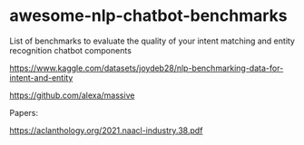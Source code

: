 # awesome-nlp-chatbot-benchmarks
List of benchmarks to evaluate the quality of your intent matching and entity recognition chatbot components



https://www.kaggle.com/datasets/joydeb28/nlp-benchmarking-data-for-intent-and-entity


https://github.com/alexa/massive


Papers:




https://aclanthology.org/2021.naacl-industry.38.pdf
